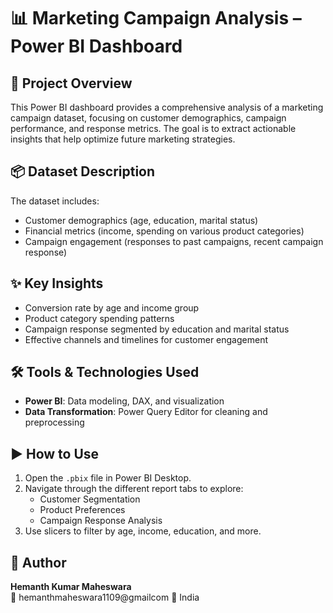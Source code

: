# 📊 Marketing Campaign Analysis – Power BI Dashboard

## 📁 Project Overview
This Power BI dashboard provides a comprehensive analysis of a marketing campaign dataset, focusing on customer demographics, campaign performance, and response metrics. The goal is to extract actionable insights that help optimize future marketing strategies.

## 📦 Dataset Description
The dataset includes:
- Customer demographics (age, education, marital status)
- Financial metrics (income, spending on various product categories)
- Campaign engagement (responses to past campaigns, recent campaign response)

## ✨ Key Insights
- Conversion rate by age and income group
- Product category spending patterns
- Campaign response segmented by education and marital status
- Effective channels and timelines for customer engagement

## 🛠️ Tools & Technologies Used
- **Power BI**: Data modeling, DAX, and visualization
- **Data Transformation**: Power Query Editor for cleaning and preprocessing

## ▶️ How to Use
1. Open the `.pbix` file in Power BI Desktop.
2. Navigate through the different report tabs to explore:
   - Customer Segmentation
   - Product Preferences
   - Campaign Response Analysis
3. Use slicers to filter by age, income, education, and more.

## 👤 Author
**Hemanth Kumar Maheswara**  
📧 hemanthmaheswara1109@gmailcom
📍 India
